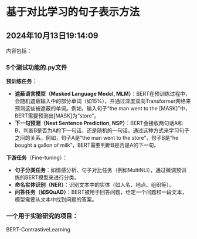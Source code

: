 # 基于对比学习的句子表示方法
## 2024年10月13日19:14:09

内容包括：
### 5个测试功能的.py文件
**预训练任务**：

- **遮蔽语言模型（Masked Language Model, MLM）**：BERT在预训练过程中，会随机遮蔽输入中的部分单词（如15%），并通过深度双向Transformer网络来预测这些被遮蔽的单词。例如，输入句子“the man went to the [MASK]”中，BERT需要预测出[MASK]为“store”。
- **下一句预测（Next Sentence Prediction, NSP）**：BERT会接收两句话A和B，判断B是否为A的下一句话，还是随机的一句话。通过这种方式来学习句子之间的关系。例如，句子A是“the man went to the store”，句子B是“he bought a gallon of milk”，BERT需要判断B是否是A的下一句。

**下游任务**（Fine-tuning）：

- **句子分类任务**：如情感分析、句子对比任务（例如MultiNLI），通过微调预训练的BERT模型来进行分类。
- **命名实体识别（NER）**：识别文本中的实体（如人名、地点、组织等）。
- **问答任务（如SQuAD）**：BERT被用于回答问题，给定一个问题和一段文本，模型需要从文本中找到问题的答案。

### 一个用于实验研究的项目：
BERT-ContrastiveLearning
